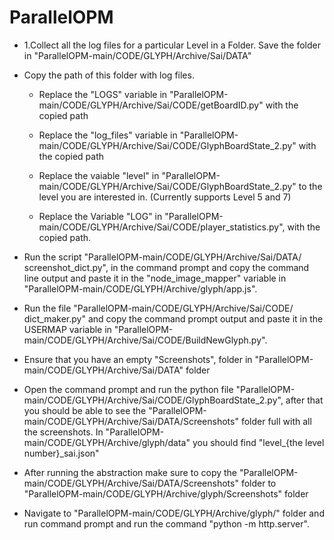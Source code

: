# ParallelOPM

* 1.Collect all the log files for a particular Level in a Folder. Save the folder in "ParallelOPM-main/CODE/GLYPH/Archive/Sai/DATA"

* Copy the path of this folder with log files. 
    * Replace the "LOGS" variable in "ParallelOPM-main/CODE/GLYPH/Archive/Sai/CODE/getBoardID.py" with the copied path

    * Replace the "log_files" variable in "ParallelOPM-main/CODE/GLYPH/Archive/Sai/CODE/GlyphBoardState_2.py" with the copied path
      
    * Replace the vaiable "level" in  "ParallelOPM-main/CODE/GLYPH/Archive/Sai/CODE/GlyphBoardState_2.py" to the level you are interested in. (Currently supports Level 5 and 7)
    
    * Replace the Variable "LOG" in "ParallelOPM-main/CODE/GLYPH/Archive/Sai/CODE/player_statistics.py", with the copied path.

* Run the script "ParallelOPM-main/CODE/GLYPH/Archive/Sai/DATA/
screenshot_dict.py", in the command prompt and copy the command line output and paste it in the "node_image_mapper" variable in "ParallelOPM-main/CODE/GLYPH/Archive/glyph/app.js".

* Run the file "ParallelOPM-main/CODE/GLYPH/Archive/Sai/CODE/
dict_maker.py" and copy the command prompt output and paste it in the USERMAP variable in "ParallelOPM-main/CODE/GLYPH/Archive/Sai/CODE/BuildNewGlyph.py".

* Ensure that you have an empty "Screenshots", folder in "ParallelOPM-main/CODE/GLYPH/Archive/Sai/DATA" folder

* Open the command prompt and run the python file "ParallelOPM-main/CODE/GLYPH/Archive/Sai/CODE/GlyphBoardState_2.py", after that you should be able to see the "ParallelOPM-main/CODE/GLYPH/Archive/Sai/DATA/Screenshots" folder full with all the screenshots. In  "ParallelOPM-main/CODE/GLYPH/Archive/glyph/data" you should find "level_{the level number}_sai.json"

* After running the abstraction make sure to copy the "ParallelOPM-main/CODE/GLYPH/Archive/Sai/DATA/Screenshots" folder to "ParallelOPM-main/CODE/GLYPH/Archive/glyph/Screenshots" folder

* Navigate to "ParallelOPM-main/CODE/GLYPH/Archive/glyph/" folder and run command prompt and run the command "python -m http.server".







